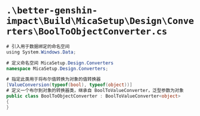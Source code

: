 # `.\better-genshin-impact\Build\MicaSetup\Design\Converters\BoolToObjectConverter.cs`

```cs
# 引入用于数据绑定的命名空间
﻿using System.Windows.Data;

# 定义命名空间 MicaSetup.Design.Converters
namespace MicaSetup.Design.Converters;

# 指定此类用于将布尔值转换为对象的值转换器
[ValueConversion(typeof(bool), typeof(object))]
# 定义一个布尔到对象的转换器类，继承自 BoolToValueConverter，泛型参数为对象
public class BoolToObjectConverter : BoolToValueConverter<object>
{
}
```